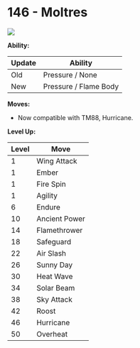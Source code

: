 # 146 - Moltres
![][146]

**Ability:**

Update | Ability
---    | ---
Old    | Pressure / None
New    | Pressure / Flame Body

**Moves:**

 - Now compatible with TM88, Hurricane.

**Level Up:**

Level | Move
---   | ---
  1   | Wing Attack
  1   | Ember
  1   | Fire Spin
  1   | Agility
  6   | Endure
 10   | Ancient Power
 14   | Flamethrower
 18   | Safeguard
 22   | Air Slash
 26   | Sunny Day
 30   | Heat Wave
 34   | Solar Beam
 38   | Sky Attack
 42   | Roost
 46   | Hurricane
 50   | Overheat



[146]: /img/pokemon/146.png

